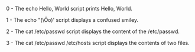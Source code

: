 0 - The echo Hello, World script prints Hello, World.

1 - The echo \"\(\Ôo\)\' script displays a confused smiley.

2 - The cat /etc/passwd script displays the content of the /etc/passwd.

3 - The cat /etc/passwd /etc/hosts script displays the contents of two files.
